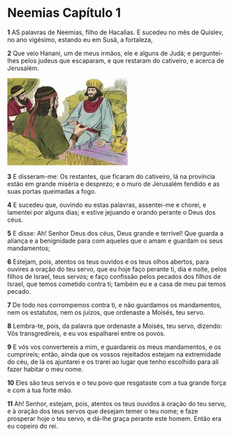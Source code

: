 # Neemias Capítulo 1

**1** 	AS palavras de Neemias, filho de Hacalias. E sucedeu no mês de Quislev, no ano vigésimo, estando eu em Susã, a fortaleza,

**2** 	Que veio Hanani, um de meus irmãos, ele e alguns de Judá; e perguntei-lhes pelos judeus que escaparam, e que restaram do cativeiro, e acerca de Jerusalém.

![](../Images/SweetPublishing/16-1-1.jpg) 

**3** 	E disseram-me: Os restantes, que ficaram do cativeiro, lá na província estão em grande miséria e desprezo; e o muro de Jerusalém fendido e as suas portas queimadas a fogo.

**4** 	E sucedeu que, ouvindo eu estas palavras, assentei-me e chorei, e lamentei por alguns dias; e estive jejuando e orando perante o Deus dos céus.

**5** 	E disse: Ah! Senhor Deus dos céus, Deus grande e terrível! Que guarda a aliança e a benignidade para com aqueles que o amam e guardam os seus mandamentos;

**6** 	Estejam, pois, atentos os teus ouvidos e os teus olhos abertos, para ouvires a oração do teu servo, que eu hoje faço perante ti, dia e noite, pelos filhos de Israel, teus servos; e faço confissão pelos pecados dos filhos de Israel, que temos cometido contra ti; também eu e a casa de meu pai temos pecado.

**7** 	De todo nos corrompemos contra ti, e não guardamos os mandamentos, nem os estatutos, nem os juízos, que ordenaste a Moisés, teu servo.

**8** 	Lembra-te, pois, da palavra que ordenaste a Moisés, teu servo, dizendo: Vós transgredireis, e eu vos espalharei entre os povos.

**9** 	E vós vos convertereis a mim, e guardareis os meus mandamentos, e os cumprireis; então, ainda que os vossos rejeitados estejam na extremidade do céu, de lá os ajuntarei e os trarei ao lugar que tenho escolhido para ali fazer habitar o meu nome.

**10** 	Eles são teus servos e o teu povo que resgataste com a tua grande força e com a tua forte mão.

**11** 	Ah! Senhor, estejam, pois, atentos os teus ouvidos à oração do teu servo, e à oração dos teus servos que desejam temer o teu nome; e faze prosperar hoje o teu servo, e dá-lhe graça perante este homem. Então era eu copeiro do rei.

